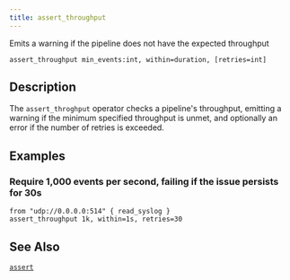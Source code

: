 ```yaml
---
title: assert_throughput
---
```


Emits a warning if the pipeline does not have the expected throughput

```tql
assert_throughput min_events:int, within=duration, [retries=int]
```

## Description

The `assert_throghput` operator checks a pipeline's throughput, emitting a
warning if the minimum specified throughput is unmet, and optionally an error if
the number of retries is exceeded.

## Examples

### Require 1,000 events per second, failing if the issue persists for 30s

```tql
from "udp://0.0.0.0:514" { read_syslog }
assert_throughput 1k, within=1s, retries=30
```

## See Also

[`assert`](/reference/operators/assert)
